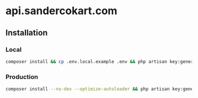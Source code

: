 # api.sandercokart.com

## Installation

### Local
```bash
composer install && cp .env.local.example .env && php artisan key:generate && php artisan migrate --seed && php artisan storage:link
```

### Production
```bash
composer install --no-dev --optimize-autoloader && php artisan key:generate && php artisan migrate --seed && php artisan storage:link 
```
